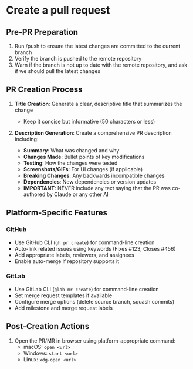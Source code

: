 # Create a pull request

## Pre-PR Preparation

1. Run /push to ensure the latest changes are committed to the current branch
2. Verify the branch is pushed to the remote repository
3. Warn if the branch is not up to date with the remote repository, and ask if we should pull the latest changes

## PR Creation Process

1. **Title Creation**: Generate a clear, descriptive title that summarizes the change

   - Keep it concise but informative (50 characters or less)

2. **Description Generation**: Create a comprehensive PR description including:
   - **Summary**: What was changed and why
   - **Changes Made**: Bullet points of key modifications
   - **Testing**: How the changes were tested
   - **Screenshots/GIFs**: For UI changes (if applicable)
   - **Breaking Changes**: Any backwards incompatible changes
   - **Dependencies**: New dependencies or version updates
   - **IMPORTANT**: NEVER include any text saying that the PR was co-authored by Claude or any other AI

## Platform-Specific Features

### GitHub

- Use GitHub CLI (`gh pr create`) for command-line creation
- Auto-link related issues using keywords (Fixes #123, Closes #456)
- Add appropriate labels, reviewers, and assignees
- Enable auto-merge if repository supports it

### GitLab

- Use GitLab CLI (`glab mr create`) for command-line creation
- Set merge request templates if available
- Configure merge options (delete source branch, squash commits)
- Add milestone and merge request labels

## Post-Creation Actions

1. Open the PR/MR in browser using platform-appropriate command:
   - macOS: `open <url>`
   - Windows: `start <url>`
   - Linux: `xdg-open <url>`

